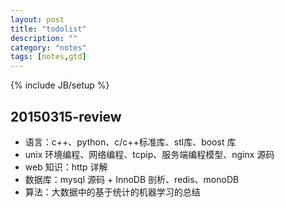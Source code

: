 ```yaml
---
layout: post
title: "todolist"
description: ""
category: "notes"
tags: [notes,gtd]
---
```

{% include JB/setup %}

## 20150315-review

* 语言：c++、python、c/c++标准库、stl库、boost 库
* unix 环境编程、网络编程、tcpip、服务端编程模型、nginx 源码
* web 知识：http 详解
* 数据库：mysql 源码 + InnoDB 剖析、redis、monoDB
* 算法：大数据中的基于统计的机器学习的总结
